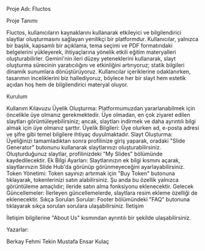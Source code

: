 Proje Adı: Fluctos

Proje Tanımı

Fluctos, kullanıcıların kaynaklarını kullanarak etkileyici ve bilgilendirici slaytlar oluşturmasını sağlayan yenilikçi bir platformdur. Kullanıcılar, yalnızca bir başlık, kapsamlı bir açıklama, tema seçimi ve PDF formatındaki belgelerini yükleyerek, ihtiyaçlarına yönelik etkili eğitim materyalleri oluşturabilirler. Gemini'nin ileri düzey yeteneklerini kullanarak, slayt oluşturma sürecinin yaratıcılığını ve etkinliğini artırıyoruz; statik bilgileri dinamik sunumlara dönüştürüyoruz. Kullanıcılar içeriklerine odaklanırken, tasarımın inceliklerini biz hallediyoruz, böylece her bir slayt hem estetik açıdan hoş hem de bilgilendirici materyal oluyor.

Kurulum

Kullanım Kılavuzu
Üyelik Oluşturma: Platformumuzdan yararlanabilmek için öncelikle üye olmanız gerekmektedir. Üye olmadan, en çok ziyaret edilen slaytları görüntüleyebilirsiniz; ancak, slaytları indirmek ve daha ayrıntılı bilgi almak için üye olmanız şarttır.
Üyelik Bilgileri: Üye olurken ad, e-posta adresi ve şifre gibi temel bilgilere ihtiyaç duyulmaktadır.
Slayt Oluşturma: Üyeliğinizi tamamladıktan sonra profilinize giriş yaparak, oradaki "Slide Generator" butonunu kullanarak slaytlarınızı oluşturabilirsiniz. Oluşturduğunuz slaytlar, profilinizdeki "My Slides" bölümünde kaydedilecektir.
Ek Bilgi Ayarları: Slaytlarınızın ek bilgi kısmını açarak, slaytlarınızın Slide Hub'da görünüp görünmeyeceğini ayarlayabilirsiniz.
Token Yönetimi: Token sayınızı artırmak için "Buy Token" butonuna tıklayarak, tokenlerinizi satın alabilirsiniz. Şu anda bu özellik yalnızca görüntüleme amaçlıdır; ileride satın alma fonksiyonu eklenecektir.
Gelecek Güncellemeler: İlerleyen güncellemelerde, slaytlara resim ekleme özelliği de eklenecektir.
Sıkça Sorulan Sorular: Footer bölümündeki "FAQ" butonuna tıklayarak sıkça sorulan sorulara ulaşabilirsiniz.
İletişim

İletişim bilgilerine "About Us" kısmından ayrıntılı bir şekilde ulaşabilirsiniz.

Yazarlar:

Berkay Fehmi Tekin
Mustafa Ensar Kulaç
